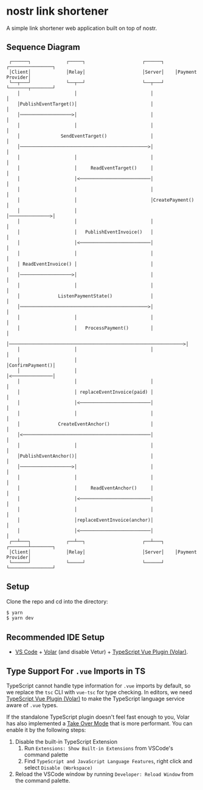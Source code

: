 # nostr link shortener
A simple link shortener web application built on top of nostr.

## Sequence Diagram

```
 ┌──────┐             ┌─────┐                     ┌──────┐    ┌────────────────┐
 │Client│             │Relay│                     │Server│    │Payment Provider│
 └──┬───┘             └──┬──┘                     └──┬───┘    └───────┬────────┘
    │                    │                           │                │
    │PublishEventTarget()│                           │                │
    │───────────────────>│                           │                │
    │                    │                           │                │
    │               SendEventTarget()                │                │
    │───────────────────────────────────────────────>│                │
    │                    │                           │                │
    │                    │     ReadEventTarget()     │                │
    │                    │<──────────────────────────│                │
    │                    │                           │                │
    │                    │                           │CreatePayment() │
    │                    │                           │───────────────>│
    │                    │                           │                │
    │                    │   PublishEventInvoice()   │                │
    │                    │<──────────────────────────│                │
    │                    │                           │                │
    │ ReadEventInvoice() │                           │                │
    │───────────────────>│                           │                │
    │                    │                           │                │
    │              ListenPaymentState()              │                │
    │───────────────────────────────────────────────>│                │
    │                    │                           │                │
    │                    │   ProcessPayment()        │                │
    │────────────────────────────────────────────────────────────────>│
    │                    │                           │                │
    │                    │                           │ConfirmPayment()│
    │                    │                           │<───────────────│
    │                    │                           │                │
    │                    │ replaceEventInvoice(paid) │                │
    │                    │<──────────────────────────│                │
    │                    │                           │                │
    │              CreateEventAnchor()               │                │
    │<───────────────────────────────────────────────│                │
    │                    │                           │                │
    │PublishEventAnchor()│                           │                │
    │───────────────────>│                           │                │
    │                    │                           │                │
    │                    │     ReadEventAnchor()     │                │
    │                    │<──────────────────────────│                │
    │                    │                           │                │
    │                    │replaceEventInvoice(anchor)│                │
    │                    │<──────────────────────────│                │
 ┌──┴───┐             ┌──┴──┐                     ┌──┴───┐    ┌───────┴────────┐
 │Client│             │Relay│                     │Server│    │Payment Provider│
 └──────┘             └─────┘                     └──────┘    └────────────────┘

```


## Setup
Clone the repo and cd into the directory:

```bash
$ yarn
$ yarn dev
```



## Recommended IDE Setup

- [VS Code](https://code.visualstudio.com/) + [Volar](https://marketplace.visualstudio.com/items?itemName=Vue.volar) (and disable Vetur) + [TypeScript Vue Plugin (Volar)](https://marketplace.visualstudio.com/items?itemName=Vue.vscode-typescript-vue-plugin).

## Type Support For `.vue` Imports in TS

TypeScript cannot handle type information for `.vue` imports by default, so we replace the `tsc` CLI with `vue-tsc` for type checking. In editors, we need [TypeScript Vue Plugin (Volar)](https://marketplace.visualstudio.com/items?itemName=Vue.vscode-typescript-vue-plugin) to make the TypeScript language service aware of `.vue` types.

If the standalone TypeScript plugin doesn't feel fast enough to you, Volar has also implemented a [Take Over Mode](https://github.com/johnsoncodehk/volar/discussions/471#discussioncomment-1361669) that is more performant. You can enable it by the following steps:

1. Disable the built-in TypeScript Extension
   1. Run `Extensions: Show Built-in Extensions` from VSCode's command palette
   2. Find `TypeScript and JavaScript Language Features`, right click and select `Disable (Workspace)`
2. Reload the VSCode window by running `Developer: Reload Window` from the command palette.
